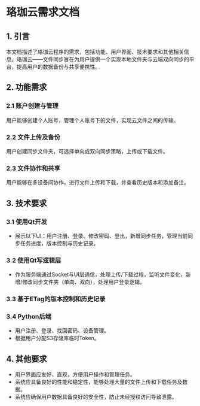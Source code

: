 # 珞珈云需求文档

## 1. 引言
本文档描述了珞珈云程序的需求，包括功能、用户界面、技术要求和其他相关信息。珞珈云——文件同步旨在为用户提供一个实现本地文件夹与云端双向同步的平台，提高用户的数据备份与共享便携性。

## 2. 功能需求
### 2.1 账户创建与管理
用户能够创建个人账号，管理个人账号下的文件，实现云文件之间的传输。

### 2.2 文件上传及备份
用户创建同步文件夹，可选择单向或双向同步策略，上传或下载文件。

### 2.3 文件协作和共享
用户能够在多设备间协作，进行文件上传和下载，并查看历史版本和添加备注。

## 3. 技术要求
### 3.1 使用Qt开发
- 展示以下UI：用户注册、登录、修改密码、登出，新增同步任务，管理当前同步任务进度，版本控制与历史记录。

### 3.2 使用Qt写逻辑层
- 作为服务端通过Socket与UI层通信，处理上传/下载过程，监听文件变化，新增/修改同步文件夹（单向、双向），处理用户登录逻辑。

### 3.3 基于ETag的版本控制和历史记录

### 3.4 Python后端
- 用户注册、登录、找回密码、设备管理。
- 根据用户分配S3存储库临时Token。

## 4. 其他要求
- 用户界面应友好、直观，方便用户操作和管理任务。
- 系统应具备良好的性能和稳定性，能够处理大量的文件上传和下载任务及数据。
- 系统应确保用户数据具备良好的安全性，防止未经授权访问导致泄露。
